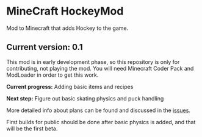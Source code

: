 MineCraft HockeyMod
===================

Mod to Minecraft that adds Hockey to the game.

Current version: 0.1
--

This mod is in early development phase, so this repository is only for contributing, not playing the mod.
You will need Minecraft Coder Pack and ModLoader in order to get this work.

**Current progress:** Adding basic items and recipes

**Next step:** Figure out basic skating physics and puck handling

More detailed info about plans can be found and discussed in the [issues](https://github.com/teo-sk/mc-hockeymod/issues).

First builds for public should be done after basic physics is added, and that will be the first beta.
